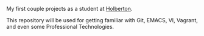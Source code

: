 My first couple projects as a student at [Holberton][1].

This repository will be used for getting familiar with Git, EMACS, VI, Vagrant, and even some Professional Technologies.

[1]: https://www.holbertonschool.com/ 

